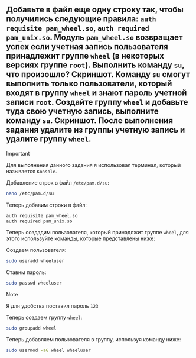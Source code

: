 ## Добавьте в файл еще одну строку так, чтобы получились следующие правила: `auth requisite pam_wheel.so`, `auth required pam_unix.so`. Модуль `pam_wheel.so` возвращает успех если учетная запись пользователя принадлежит группе `wheel` (в некоторых версиях группе `root`). Выполнить команду `su`, что произошло? Скриншот. Команду `su` смогут выполнить только пользователи, который входят в группу `wheel` и знают пароль учетной записи `root`. Создайте группу `wheel` и добавьте туда свою учетную запись, выполните команду `su`. Скриншот. После выполнения задания удалите из группы учетную запись и удалите группу `wheel`.

> [!IMPORTANT]
> Для выполнения данного задания я использовал терминал, который называется `Konsole`. 

Добавление строк в файл `/etc/pam.d/su`:

```bash
nano /etc/pam.d/su
```

Теперь добавим строки в файл:

```bash
auth requisite pam_wheel.so
auth required pam_unix.so
```

Теперь создадим пользователя, который принадлжит группе `wheel`, для этого используйте команды, которые представлены ниже: 

Создаем пользователя:

```bash
sudo useradd wheeluser
```

Ставим пароль:

```bash
sudo passwd wheeluser
```

> [!NOTE]
> Я для удобства поставил пароль `123`

Теперь создаем группу `wheel`:

```bash
sudo groupadd wheel
```

Теперь добавляем пользователя в группу, используя команду ниже:

```bash
sudo usermod -aG wheel wheeluser
```
